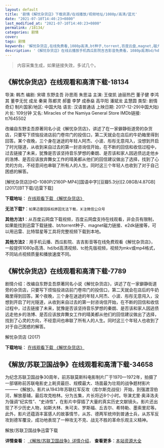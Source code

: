```yaml
---
layout: default
title: '剧情《解忧杂货店》下载资源/在线播放/视频地址/1080p/高清/蓝光'
date: "2021-07-10T14:40:23+0800"
last_modified_at: "2021-07-10T14:40:23+0800"
permalink: /18134/
categories: 剧情
cover:
tags: 剧情
keywords: '解忧杂货店,在线免费看,1080p高清,bt种子,torrent,百度云盘,magnet,磁力链,迅雷下载资源'
description: '《解忧杂货店》在线云播放手机西瓜影院吉吉影音免费看，1080p高清bd/hd未删减完整版和tc抢先枪版，mkv/mp4格式，附带bt/torrent种子、magnet/磁力链、百度云盘、网盘资源迅雷下载链接'
---
```


>内容采集生成，如果链接失效，多试几个。


## 《解忧杂货店》在线观看和高清下载-18134

导演: 韩杰 编剧: 宋啸 东野圭吾 孙思雨 朱思溢 主演: 王俊凯 迪丽热巴 董子健 李鸿其 董李无忧 成龙 秦昊 陈都灵 郝蕾 李梦 成泰燊 高华阳 潘斌龙 孟慧圆 类型: 剧情 奇幻 制片国家/地区: 中国大陆 语言: 汉语普通话 上映日期: 2017-12-29(中国大陆) 片长: 109分钟 又名: Miracles of the Namiya General Store IMDb链接: tt7645502

改编自东野圭吾原著同名小说《解忧杂货店》，讲述了在一家僻静街道旁的杂货店，只要写下烦恼投进店前门卷帘门的投信口，第二天就会在店后的牛奶箱里得到回答。某个夜晚，三个身在迷途的年轻人阿杰、小波、彤彤无意闯入，没想到开启了时光隧道，从收到来自过去的第一封咨询信开始，在不断的回信和收信过程中，过去链接了未来，犹豫是否该坚持音乐梦想的秦朗、是否该和家人因逃债远走他乡的浩博、是否应该放弃舞女工作的晴美都从他们的回信建议做出了选择，找到了心灵的方向，不经意间也串联了所有人的人生。同时这三个年轻人也收到了对于自己困惑的解答。


[解忧杂货店][HD-1080P/2160P-MP4][国语中字][豆瓣5.3分][2.08GB/4.87GB][2017][BT下载/迅雷下载]

**下载地址**： [在线观看下载 《解忧杂货店》](https://www.btdx8.com/torrent/jyzhd_2017.html) 


**无法下载?**：`如果迅雷因版权原因无法下载，关注微信公众号 `

**其他方法1**：从百度云网盘下载视频，百度云网盘支持在线观看，非会员有限制，如果能找到迅雷下载链接、bt/torrent种子、magnet磁力链接、e2dk链接等，可以用迅雷、比特彗星等工具将完整视频下载到本地。

**其他方法2**：用手机云播、西瓜影院、吉吉影音等在线免费观看《解忧杂货店》，一般提供1080p高清、hd/bd高清视频、tc抢先版视频，视频为mkv或mp4格式，不同站点视频质量和播放速度不同。


## 《解忧杂货店》在线观看和高清下载-7789

剧情介绍：改编自东野圭吾原著同名小说《解忧杂货店》，讲述了在一家僻静街道旁的杂货店，只要写下烦恼投进店前门卷帘门的投信口，第二天就会在店后的牛奶箱里得到回答。某个夜晚，三个身在迷途的年轻人阿杰、小波、彤彤无意闯入，没想到开启了时光隧道，从收到来自过去的第一封咨询信开始，在不断的回信和收信过程中，过去链接了未来，犹豫是否该坚持音乐梦想的秦朗、是否该和家人因逃债远走他乡的浩博、是否应该放弃舞女工作的晴美都从他们的回信建议做出了选择，找到了心灵的方向，不经意间也串联了所有人的人生。同时这三个年轻人也收到了对于自己困惑的解答。


解忧杂货店 (2017)

**下载地址**： [在线观看下载 《解忧杂货店》](https://www.btbtdy.me/btdy/dy12232.html) 


## 《解放/苏联卫国战争》在线观看和高清下载-34658

为纪念苏联卫国战争30周年，前苏联莫斯科电影制片厂于1970—1972年，拍摄了一部堪称前苏联电影史上耗资最巨、规模最大、场面最为壮观的战争题材影片———《解放》。影片从1943年苏联红军反攻（库尔斯克战役）开始，到强渡涅伯河，解放基辅，最后攻克柏林。分为五集，片长将近8个小时。导演尤里·奥泽洛夫为强调“纪实性”、“史诗性”，在影片中穿插了大量的真实历史文献镜头。影片还出现了不少历史人物，如斯大林、朱可夫、罗斯福、丘吉尔、希特勒、墨索里尼等。此外，影片还蕴涵丰富感人的故事情节，从苏、德两军统帅到普通士兵，从苏军反攻到德军覆没，成功地表现了一种攻无不克、战无不胜的革命乐观主义精神。


解放/苏联卫国战争迅雷下载

**详情查看**： [《解放/苏联卫国战争》详情介绍](/movie/34658/)， **查看更多**：[本站资源大全](/movie/t/all/)

